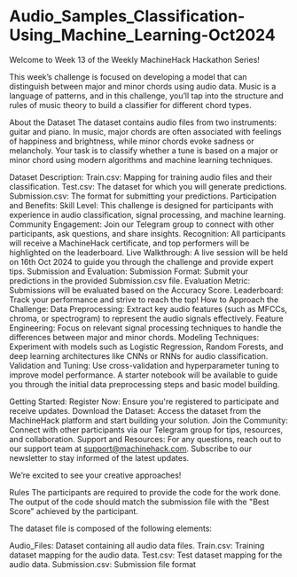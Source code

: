 # Audio_Samples_Classification-Using_Machine_Learning-Oct2024

Welcome to Week 13 of the Weekly MachineHack Hackathon Series!

This week’s challenge is focused on developing a model that can distinguish between major and minor chords using audio data. Music is a language of patterns, and in this challenge, you’ll tap into the structure and rules of music theory to build a classifier for different chord types.

About the Dataset
The dataset contains audio files from two instruments: guitar and piano. In music, major chords are often associated with feelings of happiness and brightness, while minor chords evoke sadness or melancholy. Your task is to classify whether a tune is based on a major or minor chord using modern algorithms and machine learning techniques.

Dataset Description:
Train.csv: Mapping for training audio files and their classification.
Test.csv: The dataset for which you will generate predictions.
Submission.csv: The format for submitting your predictions.
Participation and Benefits:
Skill Level: This challenge is designed for participants with experience in audio classification, signal processing, and machine learning.
Community Engagement: Join our Telegram group to connect with other participants, ask questions, and share insights.
Recognition: All participants will receive a MachineHack certificate, and top performers will be highlighted on the leaderboard.
Live Walkthrough: A live session will be held on 16th Oct 2024 to guide you through the challenge and provide expert tips.
Submission and Evaluation:
Submission Format: Submit your predictions in the provided Submission.csv file.
Evaluation Metric: Submissions will be evaluated based on the Accuracy Score.
Leaderboard: Track your performance and strive to reach the top!
How to Approach the Challenge:
Data Preprocessing: Extract key audio features (such as MFCCs, chroma, or spectrogram) to represent the audio signals effectively.
Feature Engineering: Focus on relevant signal processing techniques to handle the differences between major and minor chords.
Modeling Techniques: Experiment with models such as Logistic Regression, Random Forests, and deep learning architectures like CNNs or RNNs for audio classification.
Validation and Tuning: Use cross-validation and hyperparameter tuning to improve model performance.
A starter notebook will be available to guide you through the initial data preprocessing steps and basic model building.

Getting Started:
Register Now: Ensure you're registered to participate and receive updates.
Download the Dataset: Access the dataset from the MachineHack platform and start building your solution.
Join the Community: Connect with other participants via our Telegram group for tips, resources, and collaboration.
Support and Resources:
For any questions, reach out to our support team at support@machinehack.com. Subscribe to our newsletter to stay informed of the latest updates.

We’re excited to see your creative approaches! 

Rules
The participants are required to provide the code for the work done.
The output of the code should match the submission file with the "Best Score" achieved by the participant.

The dataset file is composed of the following elements:

Audio_Files: Dataset containing all audio data files.
Train.csv: Training dataset mapping for the audio data.
Test.csv: Test dataset mapping for the audio data.
Submission.csv: Submission file format

